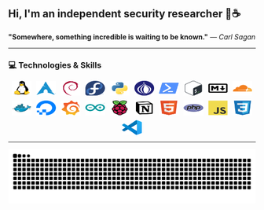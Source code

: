 ## Hi, I'm an independent security researcher 🐺☕
<!Title. -->

**"Somewhere, something incredible is waiting to be known."**
*— Carl Sagan*

---

### 💻 Technologies & Skills

<div style="display: flex; flex-wrap: wrap; gap: 10px; align-items: center; justify-content: center;">
  <img alt="Linux" height="30" width="40" src="https://raw.githubusercontent.com/devicons/devicon/master/icons/linux/linux-original.svg">
  <img alt="Arch Linux" height="30" width="40" src="https://raw.githubusercontent.com/devicons/devicon/master/icons/archlinux/archlinux-original.svg">
  <img alt="Debian" height="30" width="40" src="https://raw.githubusercontent.com/devicons/devicon/master/icons/debian/debian-original.svg">
  <img alt="Fedora" height="30" width="40" src="https://raw.githubusercontent.com/devicons/devicon/master/icons/fedora/fedora-original.svg">
  <img alt="Python" height="30" width="40" src="https://raw.githubusercontent.com/devicons/devicon/master/icons/python/python-original.svg">
  <img alt="Perl" height="30" width="40" src="https://raw.githubusercontent.com/devicons/devicon/master/icons/perl/perl-original.svg">
  <img alt="PowerShell" height="30" width="40" src="https://raw.githubusercontent.com/devicons/devicon/master/icons/powershell/powershell-original.svg">
  <img alt="Bash" height="30" width="40" src="https://raw.githubusercontent.com/devicons/devicon/master/icons/bash/bash-original.svg">
  <img alt="Markdown" height="30" width="40" src="https://raw.githubusercontent.com/devicons/devicon/master/icons/markdown/markdown-original.svg">
  <img alt="Cloudflare" height="30" width="40" src="https://raw.githubusercontent.com/devicons/devicon/master/icons/cloudflare/cloudflare-original.svg">
  <img alt="Docker" height="30" width="40" src="https://raw.githubusercontent.com/devicons/devicon/master/icons/docker/docker-original.svg">
  <img alt="DigitalOcean" height="30" width="40" src="https://raw.githubusercontent.com/devicons/devicon/master/icons/digitalocean/digitalocean-original.svg">
  <img alt="Grafana" height="30" width="40" src="https://raw.githubusercontent.com/devicons/devicon/master/icons/grafana/grafana-original.svg">
  <img alt="Arduino" height="30" width="40" src="https://raw.githubusercontent.com/devicons/devicon/master/icons/arduino/arduino-original.svg">
  <img alt="Raspberry Pi" height="30" width="40" src="https://raw.githubusercontent.com/devicons/devicon/master/icons/raspberrypi/raspberrypi-original.svg">
  <img alt="Notion" height="30" width="40" src="https://raw.githubusercontent.com/devicons/devicon/master/icons/notion/notion-original.svg">
  <img alt="html5" height="30" width="40" src="https://raw.githubusercontent.com/devicons/devicon/master/icons/html5/html5-original.svg">
  <img alt="php" height="30" width="40" src="https://raw.githubusercontent.com/devicons/devicon/master/icons/php/php-original.svg">
  <img alt="javascript" height="30" width="40" src="https://raw.githubusercontent.com/devicons/devicon/master/icons/javascript/javascript-original.svg">
  <img alt="css3" height="30" width="40" src="https://raw.githubusercontent.com/devicons/devicon/master/icons/css3/css3-original.svg">
  <img alt="vscode" height="30" width="40" src="https://raw.githubusercontent.com/devicons/devicon/master/icons/vscode/vscode-original.svg">
</div>

---

<picture>
  <source media="(prefers-color-scheme: dark)" srcset="https://raw.githubusercontent.com/victorvernier/victorvernier/output/github-contribution-grid-snake-dark.svg">
  <source media="(prefers-color-scheme: light)" srcset="https://raw.githubusercontent.com/victorvernier/victorvernier/output/github-contribution-grid-snake.svg">
  <img alt="github contribution grid snake animation" src="https://raw.githubusercontent.com/victorvernier/victorvernier/output/github-contribution-grid-snake.svg">
</picture>
